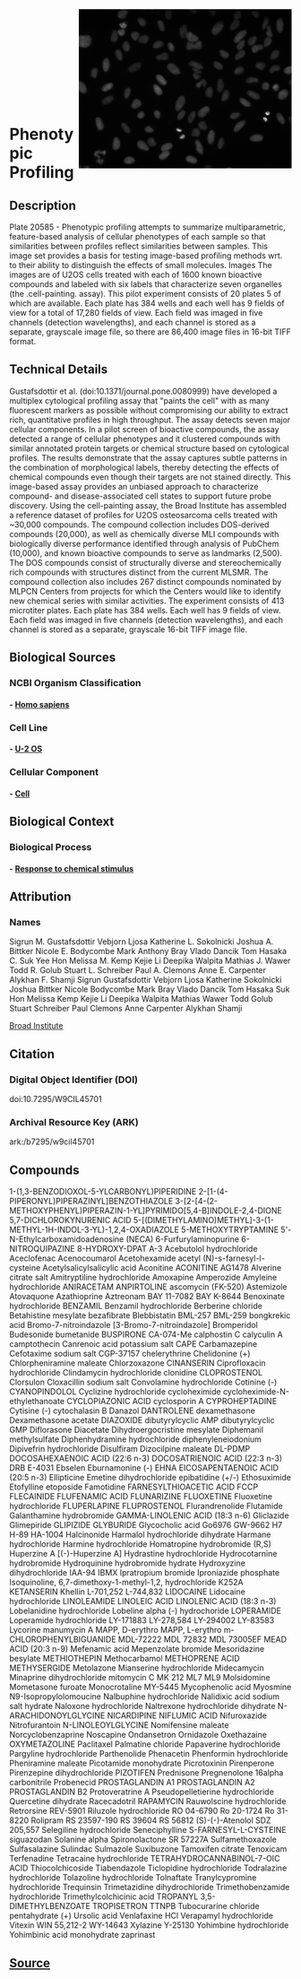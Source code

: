 <img src='45701.jpg' align="right" width=380>


<br><br><br><br><br><br><br><br><br>

# Phenotypic Profiling


## Description
Plate 20585 - Phenotypic profiling attempts to summarize multiparametric, feature-based analysis of cellular phenotypes of each sample so that similarities between profiles reflect similarities between samples. This image set provides a basis for testing image-based profiling methods wrt. to their ability to distinguish the effects of small molecules. Images The images are of U2OS cells treated with each of 1600 known bioactive compounds and labeled with six labels that characterize seven organelles (the .cell-painting. assay). This pilot experiment consists of 20 plates 5 of which are available. Each plate has 384 wells and each well has 9 fields of view for a total of 17,280 fields of view. Each field was imaged in five channels (detection wavelengths), and each channel is stored as a separate, grayscale image file, so there are 86,400 image files in 16-bit TIFF format.

## Technical Details

Gustafsdottir et al. (doi:10.1371/journal.pone.0080999) have developed a multiplex cytological profiling assay that "paints the cell" with as many fluorescent markers as possible without compromising our ability to extract rich, quantitative profiles in high throughput. The assay detects seven major cellular components. In a pilot screen of bioactive compounds, the assay detected a range of cellular phenotypes and it clustered compounds with similar annotated protein targets or chemical structure based on cytological profiles. The results demonstrate that the assay captures subtle patterns in the combination of morphological labels, thereby detecting the effects of chemical compounds even though their targets are not stained directly. This image-based assay provides an unbiased approach to characterize compound- and disease-associated cell states to support future probe discovery. Using the cell-painting assay, the Broad Institute has assembled a reference dataset of profiles for U2OS osteosarcoma cells treated with ~30,000 compounds. The compound collection includes DOS-derived compounds (20,000), as well as chemically diverse MLI compounds with biologically diverse performance identified through analysis of PubChem (10,000), and known bioactive compounds to serve as landmarks (2,500). The DOS compounds consist of structurally diverse and stereochemically rich compounds with structures distinct from the current MLSMR. The compound collection also includes 267 distinct compounds nominated by MLPCN Centers from projects for which the Centers would like to identify new chemical series with similar activities. The experiment consists of 413 microtiter plates. Each plate has 384 wells. Each well has 9 fields of view. Each field was imaged in five channels (detection wavelengths), and each channel is stored as a separate, grayscale 16-bit TIFF image file.

## Biological Sources
### NCBI Organism Classification
#### - [Homo sapiens](http://www.cellimagelibrary.org/images?advanced_search=Advanced+Search&image_search_parms%5Bncbi%5D=Homo%20sapiens) 
### Cell Line
#### - [U-2 OS](http://www.cellimagelibrary.org/images?image_search_parms[cell_line]=U-2%20OS&advanced_search=Advanced+Search)
### Cellular Component
#### - [Cell](http://www.cellimagelibrary.org/images?image_search_parms%5Bcellular_component%5D=cell&advanced_search=Advanced+Search)

## Biological Context
### Biological Process
#### - [Response to chemical stimulus](http://www.cellimagelibrary.org/images?image_search_parms%5Bbiological_process%5D=response%20to%20chemical%20stimulus&advanced_search=Advanced+Search)

## Attribution
### Names
Sigrun M. Gustafsdottir
Vebjorn Ljosa
Katherine L. Sokolnicki
Joshua A. Bittker
Nicole E. Bodycombe
Mark Anthony Bray
Vlado Dancik
Tom Hasaka
C. Suk Yee Hon
Melissa M. Kemp
Kejie Li
Deepika Walpita
Mathias J. Wawer
Todd R. Golub
Stuart L. Schreiber
Paul A. Clemons
Anne E. Carpenter
Alykhan F. Shamji
Sigrun Gustafsdottir
Vebjorn Ljosa
Katherine Sokolnicki
Joshua Bittker
Nicole Bodycombe
Mark Bray
Vlado Dancik
Tom Hasaka
Suk Hon
Melissa Kemp
Kejie Li
Deepika Walpita
Mathias Wawer
Todd Golub
Stuart Schreiber
Paul Clemons
Anne Carpenter
Alykhan Shamji

[Broad Institute](https://www.broadinstitute.org/)

## Citation
### Digital Object Identifier (DOI)
doi:10.7295/W9CIL45701
### Archival Resource Key (ARK)
ark:/b7295/w9cil45701

## Compounds
1-(1,3-BENZODIOXOL-5-YLCARBONYL)PIPERIDINE
2-[1-(4-PIPERONYL)PIPERAZINYL]BENZOTHIAZOLE
3-[2-[4-(2-METHOXYPHENYL)PIPERAZIN-1-YL]PYRIMIDO[5,4-B]INDOLE-2,4-DIONE
5,7-DICHLOROKYNURENIC ACID
5-[(DIMETHYLAMINO)METHYL]-3-(1-METHYL-1H-INDOL-3-YL)-1,2,4-OXADIAZOLE
5-METHOXYTRYPTAMINE
5'-N-Ethylcarboxamidoadenosine (NECA)
6-Furfurylaminopurine
6-NITROQUIPAZINE
8-HYDROXY-DPAT
A-3
Acebutolol hydrochloride
Aceclofenac
Acenocoumarol
Acetohexamide
acetyl (N)-s-farnesyl-l-cysteine
Acetylsalicylsalicylic acid
Aconitine
ACONITINE
AG1478
Alverine citrate salt
Amitryptiline hydrochloride
Amoxapine
Amperozide
Amyleine hydrochloride
ANIRACETAM
ANPIRTOLINE
ascomycin (FK-520)
Astemizole
Atovaquone
Azathioprine
Aztreonam
BAY 11-7082
BAY K-8644
Benoxinate hydrochloride
BENZAMIL
Benzamil hydrochloride
Berberine chloride
Betahistine mesylate
bezafibrate
Blebbistatin
BML-257
BML-259
bongkrekic acid
Bromo-7-nitroindazole [3-Bromo-7-nitroindazole]
Bromperidol
Budesonide
bumetanide
BUSPIRONE
CA-074-Me
calphostin C
calyculin A
camptothecin
Canrenoic acid potassium salt
CAPE
Carbamazepine
Cefotaxime sodium salt
CGP-37157
chelerythrine
Chelidonine (+)
Chlorpheniramine maleate
Chlorzoxazone
CINANSERIN
Ciprofloxacin hydrochloride
Clindamycin hydrochloride
clonidine
CLOPROSTENOL
Clorsulon
Cloxacillin sodium salt
Convolamine hydrochloride
Cotinine (-)
CYANOPINDOLOL
Cyclizine hydrochloride
cycloheximide
cycloheximide-N-ethylethanoate
CYCLOPIAZONIC ACID
cyclosporin A
CYPROHEPTADINE
Cytisine (-)
cytochalasin B
Danazol
DANTROLENE
dexamethasone
Dexamethasone acetate
DIAZOXIDE
dibutyrylcyclic AMP
dibutyrylcyclic GMP
Diflorasone Diacetate
Dihydroergocristine mesylate
Diphemanil methylsulfate
Diphenhydramine hydrochloride
diphenyleneiodonium
Dipivefrin hydrochloride
Disulfiram
Dizocilpine maleate
DL-PDMP
DOCOSAHEXAENOIC ACID (22:6 n-3)
DOCOSATRIENOIC ACID (22:3 n-3)
DRB
E-4031
Ebselen
Eburnamonine (-)
EHNA
EICOSAPENTAENOIC ACID (20:5 n-3)
Ellipticine
Emetine dihydrochloride
epibatidine (+/-)
Ethosuximide
Etofylline
etoposide
Famotidine
FARNESYLTHIOACETIC ACID
FCCP
FLECAINIDE
FLUFENAMIC ACID
FLUNARIZINE
FLUOXETINE
Fluoxetine hydrochloride
FLUPERLAPINE
FLUPROSTENOL
Flurandrenolide
Flutamide
Galanthamine hydrobromide
GAMMA-LINOLENIC ACID (18:3 n-6)
Gliclazide
Glimepiride
GLIPIZIDE
GLYBURIDE
Glycocholic acid
Go6976
GW-9662
H7
H-89
HA-1004
Halcinonide
Harmalol hydrochloride dihydrate
Harmane hydrochloride
Harmine hydrochloride
Homatropine hydrobromide (R,S)
Huperzine A [(-)-Huperzine A]
Hydrastine hydrochloride
Hydrocotarnine hydrobromide
Hydroquinine hydrobromide hydrate
Hydroxyzine dihydrochloride
IAA-94
IBMX
Ipratropium bromide
Iproniazide phosphate
Isoquinoline, 6,7-dimethoxy-1-methyl-1,2, hydrochloride
K252A
KETANSERIN
Khellin
L-701,252
L-744,832
LIDOCAINE
Lidocaine hydrochloride
LINOLEAMIDE
LINOLEIC ACID
LINOLENIC ACID (18:3 n-3)
Lobelanidine hydrochloride
Lobeline alpha (-) hydrochoride
LOPERAMIDE
Loperamide hydrochloride
LY-171883
LY-278,584
LY-294002
LY-83583
Lycorine
manumycin A
MAPP, D-erythro
MAPP, L-erythro
m-CHLOROPHENYLBIGUANIDE
MDL-72222
MDL 72832
MDL 73005EF
MEAD ACID (20:3 n-9)
Mefenamic acid
Mepenzolate bromide
Mesoridazine besylate
METHIOTHEPIN
Methocarbamol
METHOPRENE ACID
METHYSERGIDE
Metolazone
Mianserine hydrochloride
Midecamycin
Minaprine dihydrochloride
mitomycin C
MK 212
ML7
ML9
Molsidomine
Mometasone furoate
Monocrotaline
MY-5445
Mycophenolic acid
Myosmine
N9-Isopropylolomoucine
Nalbuphine hydrochloride
Nalidixic acid sodium salt hydrate
Naloxone hydrochloride
Naltrexone hydrochloride dihydrate
N-ARACHIDONOYLGLYCINE
NICARDIPINE
NIFLUMIC ACID
Nifuroxazide
Nitrofurantoin
N-LINOLEOYLGLYCINE
Nomifensine maleate
Norcyclobenzaprine
Noscapine
Ondansetron
Ornidazole
Oxethazaine
OXYMETAZOLINE
Paclitaxel
Palmatine chloride
Papaverine hydrochloride
Pargyline hydrochloride
Parthenolide
Phenacetin
Phenformin hydrochloride
Pheniramine maleate
Picotamide monohydrate
Picrotoxinin
Pirenperone
Pirenzepine dihydrochloride
PIZOTIFEN
Prednisone
Pregnenolone 16alpha carbonitrile
Probenecid
PROSTAGLANDIN A1
PROSTAGLANDIN A2
PROSTAGLANDIN B2
Protoveratrine A
Pseudopelletierine hydrochloride
Quercetine dihydrate
Racecadotril
RAPAMYCIN
Rauwolscine hydrochloride
Retrorsine
REV-5901
Riluzole hydrochloride
RO 04-6790
Ro 20-1724
Ro 31-8220
Rolipram
RS 23597-190
RS 39604
RS 56812
(S)-(-)-Atenolol
SDZ 205,557
Selegiline hydrochloride
Seneciphylline
S-FARNESYL-L-CYSTEINE
siguazodan
Solanine alpha
Spironolactone
SR 57227A
Sulfamethoxazole
Sulfasalazine
Sulindac
Sulmazole
Suxibuzone
Tamoxifen citrate
Tenoxicam
Terfenadine
Tetracaine hydrochloride
TETRAHYDROCANNABINOL-7-OIC ACID
Thiocolchicoside
Tiabendazole
Ticlopidine hydrochloride
Todralazine hydrochloride
Tolazoline hydrochloride
Tolnaftate
Tranylcypromine hydrochloride
Trequinsin
Trimetazidine dihydrochloride
Trimethobenzamide hydrochloride
Trimethylcolchicinic acid
TROPANYL 3,5-DIMETHYLBENZOATE
TROPISETRON
TTNPB
Tubocurarine chloride pentahydrate (+)
Ursolic acid
Venlafaxine HCl
Verapamyl hydrochloride
Vitexin
WIN 55,212-2
WY-14643
Xylazine
Y-25130
Yohimbine hydrochloride
Yohimbinic acid monohydrate
zaprinast

## [Source](http://www.cellimagelibrary.org/images/45701#download_options_button)
